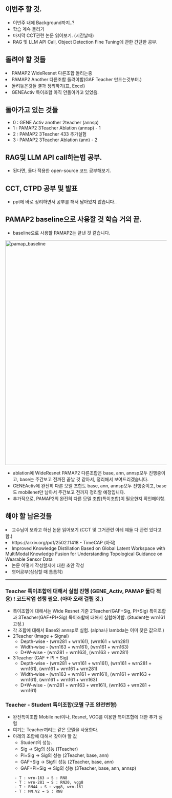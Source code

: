 ## 이번주 할 것.
- 이번주 내에 Background까지..?
- 학습 계속 돌리기
- 마지막 CCT관련 논문 읽어보기. (시간날때)
- RAG 및 LLM API Call, Object Detection Fine Tuning에 관한 간단한 공부.


## 돌려야 할 것들
<li> PAMAP2 WideResnet 다른조합 돌리는중 </li>
<li> PAMAP2 Another 다른조합 돌려야함(GAF Teacher 만드는것부터.) </li>
<li> 돌려놓은것들 결과 정리하기(표, Excel) </li>
<li> GENEActiv 특이조합 아직 안돌아가고 있었음. </li>


## 돌아가고 있는 것들
- 0 : GENE Activ another 2teacher (annsp)
- 1 : PAMAP2 3Teacher Ablation (annsp) - 1
- 2 : PAMAP2 3Teacher 433 추가실험
- 3 : PAMAP2 3Teacher Ablation (ann) - 2


## RAG및 LLM API call하는법 공부.
- 된다면, 둘다 적용한 open-source 코드 공부해보기.



## CCT, CTPD 공부 및 발표
- ppt에 바로 정리하면서 공부를 해서 남아있지 않습니다..


## PAMAP2 baseline으로 사용할 것 학습 거의 끝.
- baseline으로 사용할 PAMAP2는 끝낸 것 같습니다.

<img src="https://github.com/wjdwocks/ML-DNN/raw/main/markdown/25년/25.7.17/PAMAP_baseline.png" alt="pamap_baseline" width="700">

- ablation에 WideResnet PAMAP2 다른조합은 base, ann, annsp모두 진행중이고, base는 주간보고 전까진 끝날 것 같아서, 정리해서 보여드리겠습니다.
- GENEActiv에 완전히 다른 모델 조합도 base, ann, annsp모두 진행중이고, base도 mobilenet만 남아서 주간보고 전까지 정리할 예정입니다.
- 추가적으로, PAMAP2의 완전히 다른 모델 조합(특이조합)이 필요한지 확인해야함.



## 해야 할 남은것들
<li> 교수님이 보라고 하신 논문 읽어보기 (CCT 및 그거관련 아레 얘들 다 관련 있다고 함.) </li>
<li> https://arxiv.org/pdf/2502.11418 - TimeCAP (아직) </li>
<li> Improved Knowledge Distillation Based on Global Latent Workspace with MultiModal Knowledge Fusion for Understanding Topological Guidance on Wearable Sensor Data </li>
<li> 논문 어떻게 작성할지에 대한 초안 작성 </li>
<li> 영어공부(심심할 때 틈틈히) </li>

---

### Teacher 특이조합에 대해서 실험 진행 (GENE_Activ, PAMAP 둘다 적용) ! 코드작업 선행 필요. (아마 오래 걸릴 것.)
- 특이조합에 대해서는 Wide Resnet 기준 2Teacher(GAF+Sig, PI+Sig) 특이조합과 3Teacher(GAF+PI+Sig) 특이조합에 대해서 실험해야함. (Student는 wrn161 고정.)
- 각 조합에 대해서 Base와 annsp로 실험. (alpha나 lambda는 이미 찾은 값으로.)
- 2Teacher (Image + Signal)
    * Depth-wise - (wrn281 + wrn161), (wrn161 + wrn281)
    * Width-wise - (wrn163 + wrn161), (wrn161 + wrn163)
    * D+W-wise - (wrn281 + wrn163), (wrn163 + wrn281)
- 3Teacher (GAF + PI + Sig)
    * Depth-wise - (wrn281 + wrn161 + wrn161), (wrn161 + wrn281 + wrn161), (wrn161 + wrn161 + wrn281)
    * Width-wise - (wrn163 + wrn161 + wrn161), (wrn161 + wrn163 + wrn161), (wrn161 + wrn161 + wrn163)
    * D+W-wise - (wrn281 + wrn163 + wrn161), (wrn163 + wrn281 + wrn161)

### Teacher - Student 특이조합(모델 구조 완전변형)
- 완전특이조합 Mobile net이나, Resnet, VGG를 이용한 특이조합에 대한 추가 실험
- 여기는 Teacher끼리는 같은 모델을 사용한다.
- 아레의 조합에 대해서 찾아야 할 값 
    - Student의 성능.
    - Sig → Sig의 성능 (1Teacher)
    - Pi+Sig → Sig의 성능 (2Teacher, base, ann)
    - GAF+Sig → Sig의 성능 (2Teacher, base, ann)
    - GAF+Pi+Sig → Sig의 성능 (3Teacher, base, ann, annsp)
```
    - T : wrn-163 → S : RN8
    - T : wrn-281 → S : RN20, vgg8
    - T : RN44 → S : vgg8, wrn-161
    - T : MN.V2 → S : RN8
```